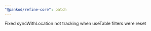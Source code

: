 ```yaml
---
"@pankod/refine-core": patch
---
```


Fixed syncWithLocation not tracking when useTable filters were reset
